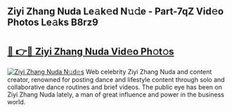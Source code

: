 ## Ziyi Zhang Nuda Le𝚊k𝚎d N𝚞𝚍e - Part-7qZ Vid𝚎o Photos Le𝚊ks B8rz9

# <h2><a href="http://fbbz2or.evod.top/?m=Ziyi+Zhang+Nuda">🔗 👉🔴 Ziyi Zhang Nuda Vid𝚎o Ph𝚘t𝚘s</a></h2>

[![Ziyi Zhang Nuda N𝚞d𝚎s](https://i.imgur.com/8V9OHl7.gif)](http://fbbz2or.evod.top/?m=Ziyi+Zhang+Nuda)
Web celebrity Ziyi Zhang Nuda and content creator, renowned for posting dance and lifestyle content through solo and collaborative dance routines and brief videos. The public eye has been on Ziyi Zhang Nuda lately, a man of great influence and power in the business world. 
